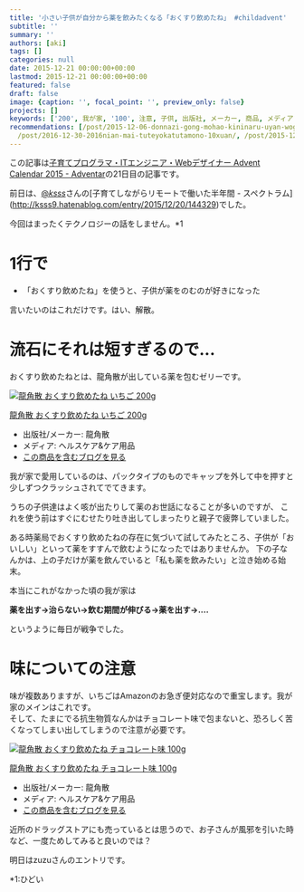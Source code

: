 ```yaml
---
title: '小さい子供が自分から薬を飲みたくなる「おくすり飲めたね」 #childadvent'
subtitle: ''
summary: ''
authors: [aki]
tags: []
categories: null
date: 2015-12-21 00:00:00+00:00
lastmod: 2015-12-21 00:00:00+00:00
featured: false
draft: false
image: {caption: '', focal_point: '', preview_only: false}
projects: []
keywords: ['200', 我が家, '100', 注意, 子供, 出版社, メーカー, 商品, メディア, ブログ]
recommendations: [/post/2015-12-06-donnazi-gong-mohao-kininaru-uyan-woguang-merutatuta1tunofang-fa/,
  /post/2016-12-30-2016nian-mai-tuteyokatutamono-10xuan/, /post/2015-12-29-2015nian-nimai-tuteyokatutawu-matome/]
---
```

この記事は[子育てプログラマ・ITエンジニア・Webデザイナー Advent Calendar 2015 - Adventar](http://www.adventar.org/calendars/853)の21日目の記事です。

前日は、[@_ksss_](https://twitter.com/_ksss_)さんの[子育てしながらリモートで働いた半年間 - スペクトラム](http://ksss9.hatenablog.com/entry/2015/12/20/144329)でした。

今回はまったくテクノロジーの話をしません。\*1

# 1行で

- 「おくすり飲めたね」を使うと、子供が薬をのむのが好きになった

言いたいのはこれだけです。はい、解散。

# 流石にそれは短すぎるので...

おくすり飲めたねとは、龍角散が出している薬を包むゼリーです。

[![龍角散 おくすり飲めたね いちご 200g](https://ecx.images-amazon.com/images/I/51H9ymXkDqL._SL160_.jpg "龍角散 おくすり飲めたね いちご 200g")](http://www.amazon.co.jp/exec/obidos/ASIN/B0074ZFJ3W/chezou-22/)

[龍角散 おくすり飲めたね いちご 200g](http://www.amazon.co.jp/exec/obidos/ASIN/B0074ZFJ3W/chezou-22/)

- 出版社/メーカー: 龍角散
- メディア: ヘルスケア&ケア用品
- [この商品を含むブログを見る](http://d.hatena.ne.jp/asin/B0074ZFJ3W/chezou-22)

我が家で愛用しているのは、パックタイプのものでキャップを外して中を押すと少しずつクラッシュされてでてきます。

うちの子供達はよく咳が出たりして薬のお世話になることが多いのですが、 これを使う前はすぐにむせたり吐き出してしまったりと親子で疲弊していました。

ある時薬局でおくすり飲めたねの存在に気づいて試してみたところ、子供が「おいしい」といって薬をすすんで飲むようになったではありませんか。 下の子なんかは、上の子だけが薬を飲んでいると「私も薬を飲みたい」と泣き始める始末。

本当にこれがなかった頃の我が家は

**薬を出す→治らない→飲む期間が伸びる→薬を出す→....**

というように毎日が戦争でした。

# 味についての注意

味が複数ありますが、いちごはAmazonのお急ぎ便対応なので重宝します。我が家のメインはこれです。  
そして、たまにでる抗生物質なんかはチョコレート味で包まないと、恐ろしく苦くなってしまい出してしまうので注意が必要です。

[![龍角散 おくすり飲めたね チョコレート味 100g](https://ecx.images-amazon.com/images/I/31E2DQk5ggL._SL160_.jpg "龍角散 おくすり飲めたね チョコレート味 100g")](http://www.amazon.co.jp/exec/obidos/ASIN/B000FQUF9K/chezou-22/)

[龍角散 おくすり飲めたね チョコレート味 100g](http://www.amazon.co.jp/exec/obidos/ASIN/B000FQUF9K/chezou-22/)

- 出版社/メーカー: 龍角散
- メディア: ヘルスケア&ケア用品
- [この商品を含むブログを見る](http://d.hatena.ne.jp/asin/B000FQUF9K/chezou-22)

近所のドラッグストアにも売っているとは思うので、お子さんが風邪を引いた時など、一度ためしてみると良いのでは？

明日はzuzuさんのエントリです。

\*1:ひどい


